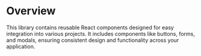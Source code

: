 # Overview
This library contains reusable React components designed for easy integration into various projects. It includes components like buttons, forms, and modals, ensuring consistent design and functionality across your application.


